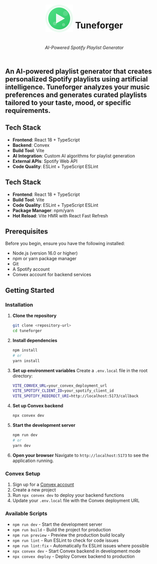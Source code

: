<div align="center" style="display: flex; flex-direction: column; align-items: center; justify-content: center; min-height: 200px; margin: 40px 0;">
  
# ![Tuneforger](./public/tuneforger-logo.svg)  <span style="position: relative; top: -0.75rem">Tuneforger</span>

  <p><em>AI-Powered Spotify Playlist Generator</em></p>
</div>

## An AI-powered playlist generator that creates personalized Spotify playlists using artificial intelligence. Tuneforger analyzes your music preferences and generates curated playlists tailored to your taste, mood, or specific requirements.

## Tech Stack

- **Frontend**: React 18 + TypeScript
- **Backend**: Convex
- **Build Tool**: Vite
- **AI Integration**: Custom AI algorithms for playlist generation
- **External APIs**: Spotify Web API
- **Code Quality**: ESLint + TypeScript ESLint

## Tech Stack

- **Frontend**: React 18 + TypeScript
- **Build Tool**: Vite
- **Code Quality**: ESLint + TypeScript ESLint
- **Package Manager**: npm/yarn
- **Hot Reload**: Vite HMR with React Fast Refresh

## Prerequisites

Before you begin, ensure you have the following installed:
- Node.js (version 16.0 or higher)
- npm or yarn package manager
- Git
- A Spotify account 
- Convex account for backend services

## Getting Started

### Installation

1. **Clone the repository**
   ```bash
   git clone <repository-url>
   cd tuneforger
   ```

2. **Install dependencies**
   ```bash
   npm install
   # or
   yarn install
   ```

3. **Set up environment variables**
   Create a `.env.local` file in the root directory:
   ```bash
   VITE_CONVEX_URL=your_convex_deployment_url
   VITE_SPOTIFY_CLIENT_ID=your_spotify_client_id
   VITE_SPOTIFY_REDIRECT_URI=http://localhost:5173/callback
   ```

4. **Set up Convex backend**
   ```bash
   npx convex dev
   ```

5. **Start the development server**
   ```bash
   npm run dev
   # or
   yarn dev
   ```

6. **Open your browser**
   Navigate to `http://localhost:5173` to see the application running.

### Convex Setup

1. Sign up for a [Convex account](https://convex.dev)
2. Create a new project
3. Run `npx convex dev` to deploy your backend functions
4. Update your `.env.local` file with the Convex deployment URL

### Available Scripts

- `npm run dev` - Start the development server
- `npm run build` - Build the project for production
- `npm run preview` - Preview the production build locally
- `npm run lint` - Run ESLint to check for code issues
- `npm run lint:fix` - Automatically fix ESLint issues where possible
- `npx convex dev` - Start Convex backend in development mode
- `npx convex deploy` - Deploy Convex backend to production

